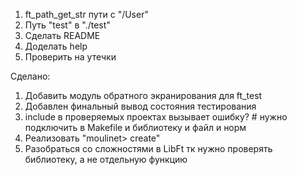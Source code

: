 1. ft_path_get_str пути с "/User"
2. Путь "test" в "./test"
3. Сделать README
4. Доделать help
5. Проверить на утечки

Сделано:
1. Добавить модуль обратного экранирования для ft_test
2. Добавлен финальный вывод состояния тестирования
3. include в проверяемых проектах вызывает ошибку? # нужно подключить в Makefile и библиотеку и файл и норм
4. Реализовать "moulinet> create"
5. Разобраться со сложностями в LibFt тк нужно проверять библиотеку, а не отдельную функцию